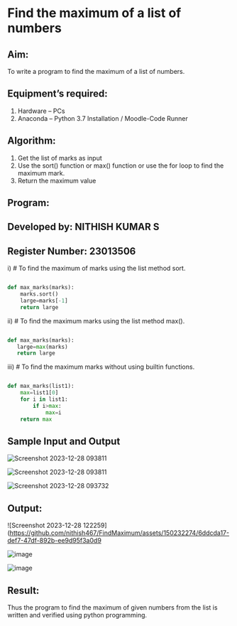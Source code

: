 # Find the maximum of a list of numbers
## Aim:
To write a program to find the maximum of a list of numbers.
## Equipment’s required:
1.	Hardware – PCs
2.	Anaconda – Python 3.7 Installation / Moodle-Code Runner
## Algorithm:
1.	Get the list of marks as input
2.	Use the sort() function or max() function or use the for loop to find the maximum mark.
3.	Return the maximum value
## Program:
## Developed by: NITHISH KUMAR S
## Register Number: 23013506

i)	# To find the maximum of marks using the list method sort.
```Python

def max_marks(marks):
    marks.sort()
    large=marks[-1]
    return large

```

ii)	# To find the maximum marks using the list method max().
```Python

def max_marks(marks):
   large=max(marks)
   return large

```

iii) # To find the maximum marks without using builtin functions.
```Python

def max_marks(list1):
    max=list1[0]
    for i in list1:
        if i>max:
            max=i
    return max

```
## Sample Input and Output

![Screenshot 2023-12-28 093811](https://github.com/nithish467/FindMaximum/assets/150232274/3ffe41f0-6736-4151-ae20-9e7da72d2eef)


![Screenshot 2023-12-28 093811](https://github.com/nithish467/FindMaximum/assets/150232274/7956e4a1-3069-416c-992e-e01fcafb487a)


![Screenshot 2023-12-28 093732](https://github.com/nithish467/FindMaximum/assets/150232274/792ff3ac-8f31-46aa-a4f2-6d67a1d4d754)



## Output:

![Screenshot 2023-12-28 122259](https://github.com/nithish467/FindMaximum/assets/150232274/6ddcda17-def7-47df-892b-ee9d95f3a0d9


![image](https://github.com/nithish467/FindMaximum/assets/150232274/4d3171e1-2792-4d46-a76c-794592fa6ddf)


![image](https://github.com/nithish467/FindMaximum/assets/150232274/c66c6be6-dc39-4269-8793-4dab678fcc1a)






## Result:
Thus the program to find the maximum of given numbers from the list is written and verified using python programming.
